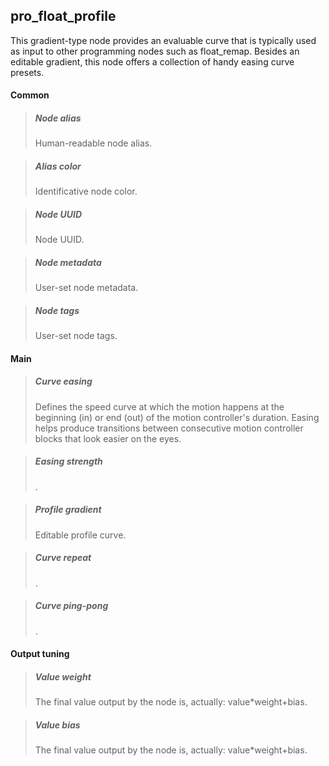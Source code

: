 ## **pro_float_profile**

This gradient-type node provides an evaluable curve that is typically used as input to other programming nodes such as float_remap. Besides an editable gradient, this node offers a collection of handy easing curve presets.
#### Common

> ##### Node alias
> Human-readable node alias.

> ##### Alias color
> Identificative node color.

> ##### Node UUID
> Node UUID.

> ##### Node metadata
> User-set node metadata.

> ##### Node tags
> User-set node tags.

#### Main

> ##### Curve easing
> Defines the speed curve at which the motion happens at the beginning (in) or end (out) of the motion controller's duration. Easing helps produce transitions between consecutive motion controller blocks that look easier on the eyes.

> ##### Easing strength
> .

> ##### Profile gradient
> Editable profile curve.

> ##### Curve repeat
> .

> ##### Curve ping-pong
> .

#### Output tuning

> ##### Value weight
> The final value output by the node is, actually: value*weight+bias.

> ##### Value bias
> The final value output by the node is, actually: value*weight+bias.

